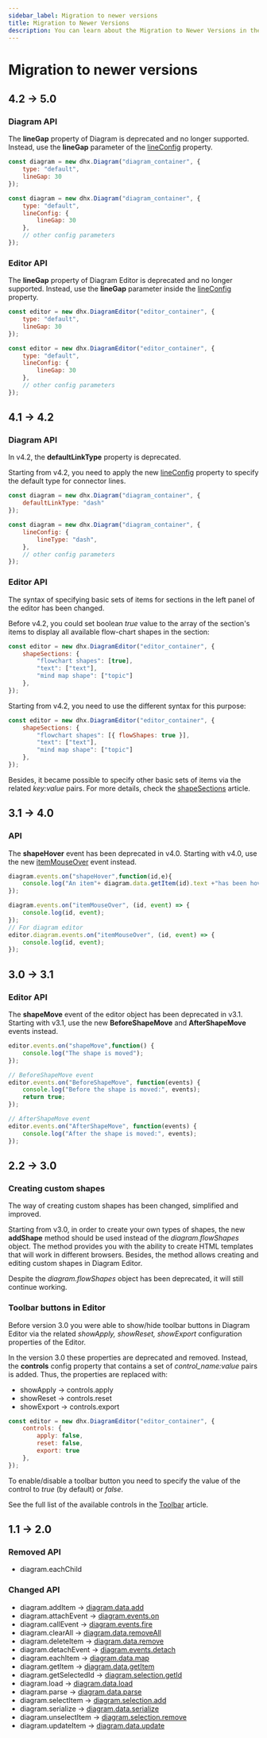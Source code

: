 ```yaml
---
sidebar_label: Migration to newer versions
title: Migration to Newer Versions
description: You can learn about the Migration to Newer Versions in the documentation of the DHTMLX JavaScript Diagram library. Browse developer guides and API reference, try out code examples and live demos, and download a free 30-day evaluation version of DHTMLX Diagram.
---
```


# Migration to newer versions

## 4.2 -> 5.0

### Diagram API

The **lineGap** property of Diagram is deprecated and no longer supported. Instead, use the **lineGap** parameter of the [lineConfig](diagram/api/diagram/lineconfig_property.md) property.

~~~jsx {3} title="Before v5.0"
const diagram = new dhx.Diagram("diagram_container", { 
    type: "default",
    lineGap: 30
});
~~~

~~~jsx {3-5} title="From v5.0"
const diagram = new dhx.Diagram("diagram_container", { 
    type: "default",
    lineConfig: {
        lineGap: 30
    },
    // other config parameters
});
~~~

### Editor API

The **lineGap** property of Diagram Editor is deprecated and no longer supported. Instead, use the **lineGap** parameter inside the [lineConfig](diagram/api/editor/lineconfig_property.md) property.

~~~jsx {3} title="Before v5.0"
const editor = new dhx.DiagramEditor("editor_container", {
    type: "default",
    lineGap: 30
});
~~~

~~~jsx {3-5} title="From v5.0"
const editor = new dhx.DiagramEditor("editor_container", {
    type: "default",
    lineConfig: {
        lineGap: 30
    },
    // other config parameters
});
~~~

## 4.1 -> 4.2

### Diagram API

In v4.2, the **defaultLinkType** property is deprecated. 

Starting from v4.2, you need to apply the new [lineConfig](../api/diagram/lineconfig_property/) property to specify the default type for connector lines.

~~~jsx title="Before v4.2"
const diagram = new dhx.Diagram("diagram_container", { 
    defaultLinkType: "dash"
});
~~~

~~~jsx {2-4} title="From v4.2"
const diagram = new dhx.Diagram("diagram_container", { 
    lineConfig: {
        lineType: "dash",
    },
    // other config parameters
});
~~~

### Editor API

The syntax of specifying basic sets of items for sections in the left panel of the editor has been changed.

Before v4.2, you could set boolean *true* value to the array of the section's items to display all available flow-chart shapes in the section:

~~~jsx {3} title="Before v4.2"
const editor = new dhx.DiagramEditor("editor_container", {
    shapeSections: {
        "flowchart shapes": [true],
        "text": ["text"],
        "mind map shape": ["topic"]
    },
});
~~~

Starting from v4.2, you need to use the different syntax for this purpose:

~~~jsx {3} title="From v4.2"
const editor = new dhx.DiagramEditor("editor_container", {
    shapeSections: {
        "flowchart shapes": [{ flowShapes: true }],
        "text": ["text"],
        "mind map shape": ["topic"]
    },
});
~~~

Besides, it became possible to specify other basic sets of items via the related *key:value* pairs. For more details, check the [shapeSections](../api/editor/shapesections_property/) article.

## 3.1 -> 4.0

### API

The **shapeHover** event has been deprecated in v4.0. Starting with v4.0, use the new [itemMouseOver](../api/diagram/itemmouseover_event/) event instead.

~~~jsx title="Before v4.0"
diagram.events.on("shapeHover",function(id,e){
    console.log("An item"+ diagram.data.getItem(id).text +"has been hovered over");
});
~~~

~~~jsx title="From v4.0"
diagram.events.on("itemMouseOver", (id, event) => {
    console.log(id, event);
});
// For diagram editor
editor.diagram.events.on("itemMouseOver", (id, event) => {
    console.log(id, event);
});
~~~

## 3.0 -> 3.1

### Editor API

The **shapeMove** event of the editor object has been deprecated in v3.1. Starting with v3.1, use the new **BeforeShapeMove** and **AfterShapeMove** events instead.

~~~jsx title="Before v3.1"
editor.events.on("shapeMove",function() {
    console.log("The shape is moved");
});
~~~

~~~jsx title="From v3.1"
// BeforeShapeMove event
editor.events.on("BeforeShapeMove", function(events) {
    console.log("Before the shape is moved:", events);
    return true;
});

// AfterShapeMove event
editor.events.on("AfterShapeMove", function(events) {
    console.log("After the shape is moved:", events);
});
~~~

## 2.2 -> 3.0

### Creating custom shapes

The way of creating custom shapes has been changed, simplified and improved.

Starting from v3.0, in order to create your own types of shapes, the new **addShape** method should be used instead of the *diagram.flowShapes* object. The method provides you with the ability to create HTML templates that will work in different browsers. Besides, the method allows creating and editing custom shapes in Diagram Editor.

Despite the *diagram.flowShapes* object has been deprecated, it will still continue working.

### Toolbar buttons in Editor

Before version 3.0 you were able to show/hide toolbar buttons in Diagram Editor via the related *showApply, showReset, showExport* configuration properties of the Editor.

In the version 3.0 these properties are deprecated and removed. Instead, the **controls** config property that contains a set of *control_name:value* pairs is added. Thus, the properties are replaced with:

- showApply -> controls.apply
- showReset -> controls.reset
- showExport -> controls.export

~~~jsx
const editor = new dhx.DiagramEditor("editor_container", {
    controls: { 
        apply: false,
        reset: false,
        export: true
    },
});
~~~

To enable/disable a toolbar button you need to specify the value of the control to *true* (by default) or *false*.

See the full list of the available controls in the [Toolbar](../guides/diagram_editor/toolbar/) article.

## 1.1 -> 2.0

### Removed API

- diagram.eachChild

### Changed API

- diagram.addItem -> [diagram.data.add](../api/data_collection/add_method/)
- diagram.attachEvent -> [diagram.events.on](../guides/event_handling/#attaching-event-listeners)
- diagram.callEvent -> [diagram.events.fire](../guides/event_handling/#calling-events)
- diagram.clearAll -> [diagram.data.removeAll](../api/data_collection/removeall_method/)
- diagram.deleteItem -> [diagram.data.remove](../api/data_collection/remove_method/)
- diagram.detachEvent -> [diagram.events.detach](../guides/event_handling/#detaching-event-listeners)
- diagram.eachItem -> [diagram.data.map](../api/data_collection/map_method/)
- diagram.getItem -> [diagram.data.getItem](../api/data_collection/getitem_method/)
- diagram.getSelectedId -> [diagram.selection.getId](../api/selection/getid_method/)
- diagram.load -> [diagram.data.load](../api/data_collection/load_method/) 
- diagram.parse -> [diagram.data.parse](../api/data_collection/parse_method/)
- diagram.selectItem -> [diagram.selection.add](../api/selection/add_method/)
- diagram.serialize -> [diagram.data.serialize](../api/data_collection/serialize_method/)
- diagram.unselectItem -> [diagram.selection.remove](../api/selection/remove_method/)
- diagram.updateItem -> [diagram.data.update](../api/data_collection/update_method/) 
